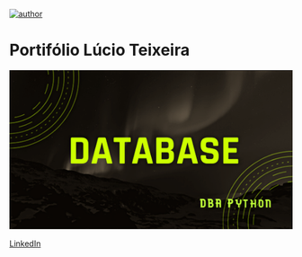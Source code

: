 [![author](https://img.shields.io/badge/author-carlosfab-red.svg)](https://www.linkedin.com/in/lucio-jos%C3%A9-teixeira-jr-%D7%91%D7%A2%D7%96%D7%A8%D7%AA-%D7%94%D7%A9%D7%9D-9a187815b/)

# Portifólio Lúcio Teixeira 
<p align="Left">
<img src='https://github.com/luciotravassos/Portifolio/blob/main/db.png'>
 </p>

 [LinkedIn]()
